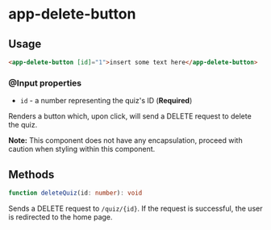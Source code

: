 # app-delete-button

## Usage
```html
<app-delete-button [id]="1">insert some text here</app-delete-button>
```

### @Input properties
* ``id`` - a number representing the quiz's ID (**Required**)

Renders a button which, upon click, will send a DELETE request to delete the quiz.

**Note:** This component does not have any encapsulation, proceed with caution when styling within this component.

## Methods
```typescript
function deleteQuiz(id: number): void
```
Sends a DELETE request to ``/quiz/{id}``. If the request is successful, the user is redirected to the home page.